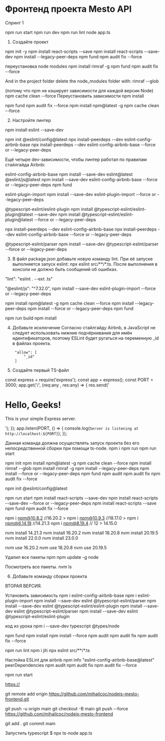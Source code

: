 # Фронтенд проекта Mesto API
Спринт 1


npm run start
npm run dev
npm run lint
node app.ts

1. Создайте проект

npm init -y
npm install react-scripts --save
npm install react-scripts --save-dev
npm install --legacy-peer-deps
npm fund
npm audit fix --force

переустановка node modules
npm install rimraf -g
npm fund
npm audit fix --force

And in the project folder delete the node_modules folder with:
rimraf --glob 

(потому что npm не кэширует зависимости для каждой версии Node)
npm cache clean --force
Переустановить зависимости
npm install

npm fund
npm audit fix --force
npm install npm@latest -g
npm cache clean --force


2. Настройте линтер

npm install eslint --save-dev

npm init @eslint/config@latest
npx install-peerdeps --dev eslint-config-airbnb-base
npx install-peerdeps --dev eslint-config-airbnb-base --force or --legacy-peer-deps


Ещё четыре dev-зависимости, чтобы линтер работал по правилам стайлгайда Airbnb:

eslint-config-airbnb-base
npm install --save-dev eslint@latest @eslint/js@latest
npm install --save-dev eslint-config-airbnb-base --force or --legacy-peer-deps
npm fund

eslint-plugin-import
npm install --save-dev eslint-plugin-import --force or --legacy-peer-deps


@typescript-eslint/eslint-plugin
npm install @typescript-eslint/eslint-plugin@latest --save-dev
npm install @typescript-eslint/eslint-plugin@latest --force or --legacy-peer-deps

npx install-peerdeps --dev eslint-config-airbnb-base
npx install-peerdeps --dev eslint-config-airbnb-base --force or --legacy-peer-deps


@typescript-eslint/parser
npm install --save-dev @typescript-eslint/parser --force or --legacy-peer-deps



3. В файл package.json добавьте новую команду lint. 
При её запуске выполняется запуск eslint: npx eslint src/**/*.ts. 
После выполнения в консоли не должно быть сообщений об ошибках.

"lint": "eslint . --ext .ts"  

 "@eslint/js": "^7.32.0",
npm install --save-dev eslint-plugin-import --force or --legacy-peer-deps

npm install npm@latest -g
npm cache clean --force
npm install --legacy-peer-deps
npm install --force or --legacy-peer-deps
npm fund

npm run build
npm install


4. Добавьте исключение 
Согласно стайлгайду Airbnb, в JavaScript не следует использовать нижние подчёркивания для имён идентификаторов, поэтому ESLint будет ругаться на переменную _id в файлах проекта. 

        "allow": [
            "_id"
        ]

5. Создайте первый TS-файл

const express = require('express');
const app = express();
const PORT = 3000;
app.get('/', (req:any , res:any) => {
    res.send('<h1>Hello, Geeks!</h1><p>This is your simple Express server.</p>');
});
app.listen(PORT, () => {
    console.log(`Server is listening at http://localhost:${PORT}`);
});


Данная команда должна осуществлять запуск проекта без его непосредственной сборки при помощи ts-node.
npm i
npm run 
npm run start

npm init
npm install npm@latest -g
npm cache clean --force
npm install
rimraf --glob 
npm install rimraf -g
npm install --legacy-peer-deps
npm install --force or --legacy-peer-deps
npm fund
npm audit
npm audit fix
npm audit fix --force

npm init @eslint/config@latest

npm run start
npm install react-scripts --save-dev
npm install react-scripts --save-dev --force or --legacy-peer-deps
npm install react-scripts --save
npm fund
npm audit fix --force

npm i npm@10.8.2    //16.20.2 >
npm i npm@10.9.3    //18.17.0 >
npm i npm@6.14.18   //14.21.3
npm i npm@8.19.4    // 12 >  14.15.0

nvm install 14.21.3
nvm install 16.20.2
nvm install 18.20.8
nvm install 20.19.5
nvm install 22.0.0
nvm install 23.0.0


nvm use 16.20.2
nvm use 18.20.8
nvm use 20.19.5

Удалил все пакеты npm
npm update -g node

Посмотреть все пакеты.
nvm ls


6. Добавьте команду сборки проекта

ВТОРАЯ ВЕРСИЯ.

Установить зависимость 
npm i eslint-config-airbnb-base
npm i eslint-plugin-import
npm install --save-dev eslint @typescript-eslint/parser
npm install --save-dev eslint @typescript-eslint/eslint-plugin
npm install --save-dev eslint @typescript-eslint/parser
npm install --save-dev eslint @typescript-eslint/eslint-plugin

код из урока
npm i --save-dev typescript @types/node

npm fund
npm install
npm install --force
npm audit
npm audit fix
npm audit fix --force

npm run lint
npm i jiti
npx eslint src/**/*.ts

Настойка ESLint для airbnb
npm info "eslint-config-airbnb-base@latest" peerDependencies
npm audit
npm audit fix
npm audit fix --force

npm run start

[https://](https://github.com/mihailcoc/nodejs-mesto-frontend/activity?ref=main)

git remote add origin https://github.com/mihailcoc/nodejs-mesto-frontend.git

git push -u origin main
git checkout -B main
git push --force https://github.com/mihailcoc/nodejs-mesto-frontend

git add .
git commit main

Запустить typescript
$ npx ts-node app.ts
